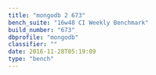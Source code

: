 ```yaml
---
title: "mongodb 2 673"
bench_suite: "16w48 CI Weekly Benchmark"
build_number: "673"
dbprofile: "mongodb"
classifier: ""
date: 2016-11-28T05:19:09
type: "bench"
---
```

